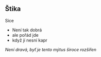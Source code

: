 ## Štika
Sice
 - Není tak dobrá
 - ale pořád jde
 - když jí nesní kapr


_Není dravá, byť je tento mýtus široce rozšířen_
